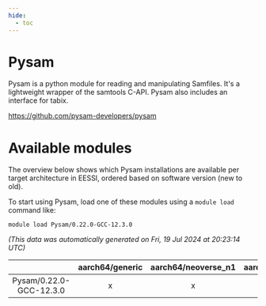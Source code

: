 ```yaml
---
hide:
  - toc
---
```


Pysam
=====


Pysam is a python module for reading and manipulating Samfiles. It's a lightweight wrapper of the samtools C-API. Pysam also includes an interface for tabix.

https://github.com/pysam-developers/pysam
# Available modules


The overview below shows which Pysam installations are available per target architecture in EESSI, ordered based on software version (new to old).

To start using Pysam, load one of these modules using a `module load` command like:

```shell
module load Pysam/0.22.0-GCC-12.3.0
```

*(This data was automatically generated on Fri, 19 Jul 2024 at 20:23:14 UTC)*  

| |aarch64/generic|aarch64/neoverse_n1|aarch64/neoverse_v1|x86_64/generic|x86_64/amd/zen2|x86_64/amd/zen3|x86_64/intel/haswell|x86_64/intel/skylake_avx512|
| :---: | :---: | :---: | :---: | :---: | :---: | :---: | :---: | :---: |
|Pysam/0.22.0-GCC-12.3.0|x|x|x|x|x|x|x|x|
